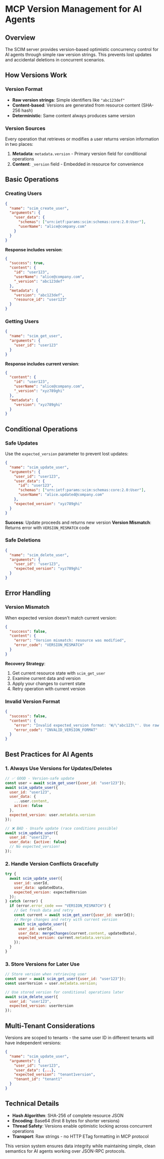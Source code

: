 # MCP Version Management for AI Agents

## Overview

The SCIM server provides version-based optimistic concurrency control for AI agents through simple raw version strings. This prevents lost updates and accidental deletions in concurrent scenarios.

## How Versions Work

### Version Format
- **Raw version strings**: Simple identifiers like `"abc123def"`
- **Content-based**: Versions are generated from resource content (SHA-256 hash)
- **Deterministic**: Same content always produces same version

### Version Sources
Every operation that retrieves or modifies a user returns version information in two places:

1. **Metadata**: `metadata.version` - Primary version field for conditional operations
2. **Content**: `_version` field - Embedded in resource for convenience

## Basic Operations

### Creating Users
```json
{
  "name": "scim_create_user",
  "arguments": {
    "user_data": {
      "schemas": ["urn:ietf:params:scim:schemas:core:2.0:User"],
      "userName": "alice@company.com"
    }
  }
}
```

**Response includes version**:
```json
{
  "success": true,
  "content": {
    "id": "user123",
    "userName": "alice@company.com",
    "_version": "abc123def"
  },
  "metadata": {
    "version": "abc123def",
    "resource_id": "user123"
  }
}
```

### Getting Users
```json
{
  "name": "scim_get_user", 
  "arguments": {
    "user_id": "user123"
  }
}
```

**Response includes current version**:
```json
{
  "content": {
    "id": "user123",
    "userName": "alice@company.com", 
    "_version": "xyz789ghi"
  },
  "metadata": {
    "version": "xyz789ghi"
  }
}
```

## Conditional Operations

### Safe Updates
Use the `expected_version` parameter to prevent lost updates:

```json
{
  "name": "scim_update_user",
  "arguments": {
    "user_id": "user123",
    "user_data": {
      "id": "user123",
      "schemas": ["urn:ietf:params:scim:schemas:core:2.0:User"],
      "userName": "alice.updated@company.com"
    },
    "expected_version": "xyz789ghi"
  }
}
```

**Success**: Update proceeds and returns new version
**Version Mismatch**: Returns error with `VERSION_MISMATCH` code

### Safe Deletions
```json
{
  "name": "scim_delete_user",
  "arguments": {
    "user_id": "user123",
    "expected_version": "xyz789ghi"  
  }
}
```

## Error Handling

### Version Mismatch
When expected version doesn't match current version:

```json
{
  "success": false,
  "content": {
    "error": "Version mismatch: resource was modified",
    "error_code": "VERSION_MISMATCH"
  }
}
```

**Recovery Strategy**:
1. Get current resource state with `scim_get_user`
2. Examine current data and version
3. Apply your changes to current state
4. Retry operation with current version

### Invalid Version Format
```json
{
  "success": false,
  "content": {
    "error": "Invalid expected_version format: 'W/\"abc123\"'. Use raw version (e.g., 'abc123def')",
    "error_code": "INVALID_VERSION_FORMAT"
  }
}
```

## Best Practices for AI Agents

### 1. Always Use Versions for Updates/Deletes
```javascript
// ✅ GOOD - Version-safe update
const user = await scim_get_user({user_id: "user123"});
await scim_update_user({
  user_id: "user123", 
  user_data: {
    ...user.content,
    active: false
  },
  expected_version: user.metadata.version
});

// ❌ BAD - Unsafe update (race conditions possible)
await scim_update_user({
  user_id: "user123",
  user_data: {active: false}
  // No expected_version!
});
```

### 2. Handle Version Conflicts Gracefully
```javascript
try {
  await scim_update_user({
    user_id: userId,
    user_data: updatedData,
    expected_version: expectedVersion
  });
} catch (error) {
  if (error.error_code === "VERSION_MISMATCH") {
    // Get fresh data and retry
    const current = await scim_get_user({user_id: userId});
    // Merge changes and retry with current version
    await scim_update_user({
      user_id: userId,
      user_data: mergeChanges(current.content, updatedData),
      expected_version: current.metadata.version
    });
  }
}
```

### 3. Store Versions for Later Use
```javascript
// Store version when retrieving user
const user = await scim_get_user({user_id: "user123"});
const userVersion = user.metadata.version;

// Use stored version for conditional operations later
await scim_delete_user({
  user_id: "user123",
  expected_version: userVersion
});
```

## Multi-Tenant Considerations

Versions are scoped to tenants - the same user ID in different tenants will have independent versions:

```json
{
  "name": "scim_update_user",
  "arguments": {
    "user_id": "user123",
    "user_data": {...},
    "expected_version": "tenant1version",
    "tenant_id": "tenant1"
  }
}
```

## Technical Details

- **Hash Algorithm**: SHA-256 of complete resource JSON
- **Encoding**: Base64 (first 8 bytes for shorter versions)
- **Thread Safety**: Versions enable optimistic locking across concurrent operations
- **Transport**: Raw strings - no HTTP ETag formatting in MCP protocol

This version system ensures data integrity while maintaining simple, clean semantics for AI agents working over JSON-RPC protocols.